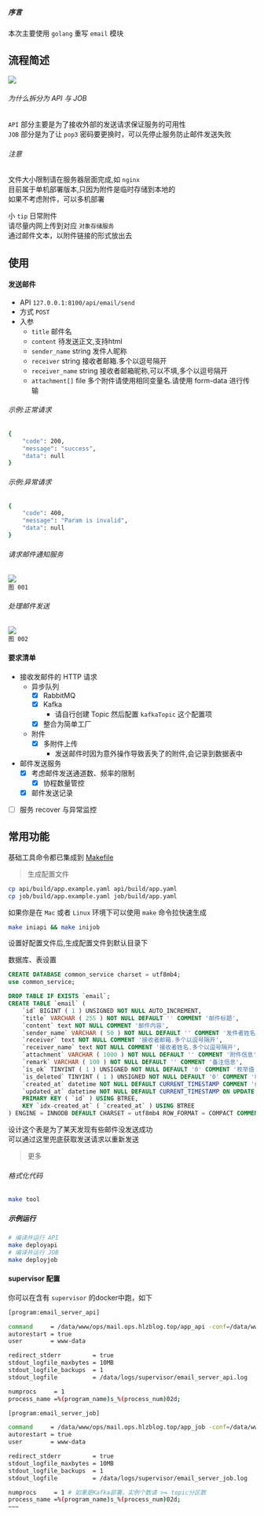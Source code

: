 ##### 序言
本次主要使用 `golang` 重写 `email` 模块    


## 流程简述

![](reademe/doc/doc.svg)

###### 为什么拆分为 API 与 JOB
`API` 部分主要是为了接收外部的发送请求保证服务的可用性  
`JOB` 部分是为了让 `pop3` 密码要更换时，可以先停止服务防止邮件发送失败


###### 注意
文件大小限制请在服务器层面完成,如 `nginx`  
目前属于单机部署版本,只因为附件是临时存储到本地的  
如果不考虑附件，可以多机部署

小 `tip` 日常附件  
请尽量内网上传到对应 `对象存储服务`  
通过邮件文本，以附件链接的形式放出去

## 使用

#### 发送邮件

- API `127.0.0.1:8100/api/email/send`  
- 方式 `POST`
- 入参
    - `title` 邮件名
    - `content` 待发送正文,支持html
    - `sender_name` string 发件人昵称
    - `receiver` string 接收者邮箱.多个以逗号隔开
    - `receiver_name` string 接收者邮箱昵称,可以不填,多个以逗号隔开
    - `attachment[]` file 多个附件请使用相同变量名.请使用 form-data 进行传输

###### 示例:正常请求

~~~bash
{
    "code": 200,
    "message": "success",
    "data": null
}
~~~

###### 示例:异常请求

~~~bash
{
    "code": 400,
    "message": "Param is invalid",
    "data": null
}
~~~

###### 请求邮件通知服务

![](reademe/img/001.png)  
`图 001`  

###### 处理邮件发送

![](reademe/img/002.png)  
`图 002`  


#### 要求清单

* 接收发邮件的 HTTP 请求
    - 异步队列
        - [x] RabbitMQ
        - [x] Kafka
            - 请自行创建 Topic 然后配置 `kafkaTopic` 这个配置项
        - [x] 整合为简单工厂
    - 附件
        - [x] 多附件上传
            - 发送邮件时因为意外操作导致丢失了的附件,会记录到数据表中
* 邮件发送服务
    - [x] 考虑邮件发送通道数、频率的限制
        - [x] 协程数量管控
    - [x] 邮件发送记录
* [ ] 服务 recover 与异常监控

## 常用功能
基础工具命令都已集成到 [Makefile](Makefile)

> 生成配置文件

~~~bash
cp api/build/app.example.yaml api/build/app.yaml
cp job/build/app.example.yaml job/build/app.yaml
~~~

如果你是在 `Mac` 或者 `Linux` 环境下可以使用 `make` 命令拉快速生成  

~~~bash
make iniapi && make inijob 
~~~

设置好配置文件后,生成配置文件到默认目录下  


数据库、表设置  
~~~sql
CREATE DATABASE common_service charset = utf8mb4;
use common_service;

DROP TABLE IF EXISTS `email`;
CREATE TABLE `email` (
	`id` BIGINT ( 1 ) UNSIGNED NOT NULL AUTO_INCREMENT,
	`title` VARCHAR ( 255 ) NOT NULL DEFAULT '' COMMENT '邮件标题',
	`content` text NOT NULL COMMENT '邮件内容',
	`sender_name` VARCHAR ( 50 ) NOT NULL DEFAULT '' COMMENT '发件者姓名.发起方自定义',
	`receiver` text NOT NULL COMMENT '接收者邮箱.多个以逗号隔开',
	`receiver_name` text NOT NULL COMMENT '接收者姓名.多个以逗号隔开',
	`attachment` VARCHAR ( 1000 ) NOT NULL DEFAULT '' COMMENT '附件信息',
	`remark` VARCHAR ( 100 ) NOT NULL DEFAULT '' COMMENT '备注信息',
	`is_ok` TINYINT ( 1 ) UNSIGNED NOT NULL DEFAULT '0' COMMENT '枚举值 0:发送失败 1:发送成功',
	`is_deleted` TINYINT ( 1 ) UNSIGNED NOT NULL DEFAULT '0' COMMENT '枚举值 0:正常,1:删除',
	`created_at` datetime NOT NULL DEFAULT CURRENT_TIMESTAMP COMMENT '创建时间',
	`updated_at` datetime NOT NULL DEFAULT CURRENT_TIMESTAMP ON UPDATE CURRENT_TIMESTAMP COMMENT '更新时间',
	PRIMARY KEY ( `id` ) USING BTREE,
	KEY `idx-created_at` ( `created_at` ) USING BTREE 
) ENGINE = INNODB DEFAULT CHARSET = utf8mb4 ROW_FORMAT = COMPACT COMMENT = '邮件服务';
~~~

设计这个表是为了某天发现有些邮件没发送成功  
可以通过这里兜底获取发送请求以重新发送  


> 更多

###### 格式化代码

~~~bash
make tool
~~~

##### 示例运行

~~~bash
# 编译并运行 API
make deployapi
# 编译并运行 JOB
make deployjob
~~~


#### supervisor 配置

你可以在含有 `supervisor` 的docker中跑，如下

~~~~bash
[program:email_server_api]

command     = /data/www/ops/mail.ops.hlzblog.top/app_api -conf=/data/www/ops/mail.ops.hlzblog.top/api/build/app.yaml
autorestart = true
user        = www-data

redirect_stderr         = true
stdout_logfile_maxbytes = 10MB
stdout_logfile_backups  = 1
stdout_logfile          = /data/logs/supervisor/email_server_api.log

numprocs     = 1
process_name =%(program_name)s_%(process_num)02d;

[program:email_server_job]

command     = /data/www/ops/mail.ops.hlzblog.top/app_job -conf=/data/www/ops/mail.ops.hlzblog.top/job/build/app.yaml
autorestart = true
user        = www-data

redirect_stderr         = true
stdout_logfile_maxbytes = 10MB
stdout_logfile_backups  = 1
stdout_logfile          = /data/logs/supervisor/email_server_job.log

numprocs     = 1 # 如果是Kafka部署，实例个数请 >= topic分区数
process_name =%(program_name)s_%(process_num)02d;
~~~


